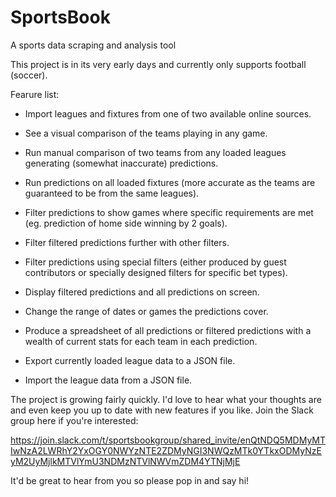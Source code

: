 # SportsBook
A sports data scraping and analysis tool

This project is in its very early days and currently only supports football (soccer).

Fearure list:

* Import leagues and fixtures from one of two available online sources.

* See a visual comparison of the teams playing in any game.

* Run manual comparison of two teams from any loaded leagues generating (somewhat inaccurate) predictions.

* Run predictions on all loaded fixtures (more accurate as the teams are guaranteed to be from the same leagues).

* Filter predictions to show games where specific requirements are met (eg. prediction of home side winning by 2 goals).

* Filter filtered predictions further with other filters.

* Filter predictions using special filters (either produced by guest contributors or specially designed filters for specific bet types).

* Display filtered predictions and all predictions on screen.

* Change the range of dates or games the predictions cover.

* Produce a spreadsheet of all predictions or filtered predictions with a wealth of current stats for each team in each prediction.

* Export currently loaded league data to a JSON file.

* Import the league data from a JSON file.

The project is growing fairly quickly. I'd love to hear what your thoughts are and even keep you up to date with new features if you like. Join the Slack group here if you're interested:

https://join.slack.com/t/sportsbookgroup/shared_invite/enQtNDQ5MDMyMTIwNzA2LWRhY2YxOGY0NWYzNTE2ZDMyNGI3NWQzMTk0YTkxODMyNzEyM2UyMjlkMTVlYmU3NDMzNTVlNWVmZDM4YTNjMjE

It'd be great to hear from you so please pop in and say hi!
